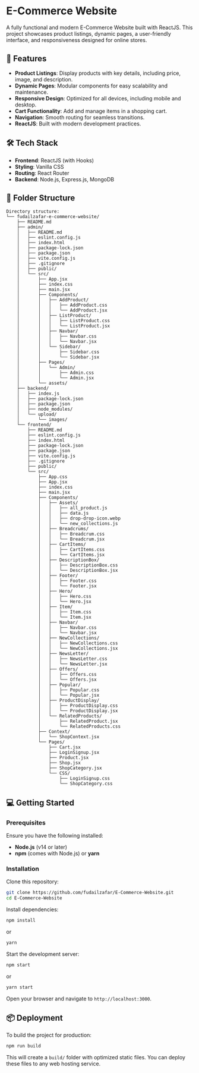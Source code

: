 # E-Commerce Website

A fully functional and modern E-Commerce Website built with ReactJS. This project showcases product listings, dynamic pages, a user-friendly interface, and responsiveness designed for online stores.

## 🚀 Features

- **Product Listings**: Display products with key details, including price, image, and description.
- **Dynamic Pages**: Modular components for easy scalability and maintenance.
- **Responsive Design**: Optimized for all devices, including mobile and desktop.
- **Cart Functionality**: Add and manage items in a shopping cart.
- **Navigation**: Smooth routing for seamless transitions.
- **ReactJS**: Built with modern development practices.

## 🛠️ Tech Stack

- **Frontend**: ReactJS (with Hooks)
- **Styling**: Vanilla CSS
- **Routing**: React Router
- **Backend**: Node.js, Express.js, MongoDB

## 📂 Folder Structure

```plaintext
Directory structure:
└── fudailzafar-e-commerce-website/
    ├── README.md
    ├── admin/
    │   ├── README.md
    │   ├── eslint.config.js
    │   ├── index.html
    │   ├── package-lock.json
    │   ├── package.json
    │   ├── vite.config.js
    │   ├── .gitignore
    │   ├── public/
    │   └── src/
    │       ├── App.jsx
    │       ├── index.css
    │       ├── main.jsx
    │       ├── Components/
    │       │   ├── AddProduct/
    │       │   │   ├── AddProduct.css
    │       │   │   └── AddProduct.jsx
    │       │   ├── ListProduct/
    │       │   │   ├── ListProduct.css
    │       │   │   └── ListProduct.jsx
    │       │   ├── Navbar/
    │       │   │   ├── Navbar.css
    │       │   │   └── Navbar.jsx
    │       │   └── Sidebar/
    │       │       ├── Sidebar.css
    │       │       └── Sidebar.jsx
    │       ├── Pages/
    │       │   └── Admin/
    │       │       ├── Admin.css
    │       │       └── Admin.jsx
    │       └── assets/
    ├── backend/
    │   ├── index.js
    │   ├── package-lock.json
    │   ├── package.json
    │   ├── node_modules/
    │   └── upload/
    │       └── images/
    └── frontend/
        ├── README.md
        ├── eslint.config.js
        ├── index.html
        ├── package-lock.json
        ├── package.json
        ├── vite.config.js
        ├── .gitignore
        ├── public/
        └── src/
            ├── App.css
            ├── App.jsx
            ├── index.css
            ├── main.jsx
            ├── Components/
            │   ├── Assets/
            │   │   ├── all_product.js
            │   │   ├── data.js
            │   │   ├── drop-drop-icon.webp
            │   │   └── new_collections.js
            │   ├── Breadcrums/
            │   │   ├── Breadcrum.css
            │   │   └── Breadcrum.jsx
            │   ├── CartItems/
            │   │   ├── CartItems.css
            │   │   └── CartItems.jsx
            │   ├── DescriptionBox/
            │   │   ├── DescriptionBox.css
            │   │   └── DescriptionBox.jsx
            │   ├── Footer/
            │   │   ├── Footer.css
            │   │   └── Footer.jsx
            │   ├── Hero/
            │   │   ├── Hero.css
            │   │   └── Hero.jsx
            │   ├── Item/
            │   │   ├── Item.css
            │   │   └── Item.jsx
            │   ├── Navbar/
            │   │   ├── Navbar.css
            │   │   └── Navbar.jsx
            │   ├── NewCollections/
            │   │   ├── NewCollections.css
            │   │   └── NewCollections.jsx
            │   ├── NewsLetter/
            │   │   ├── NewsLetter.css
            │   │   └── NewsLetter.jsx
            │   ├── Offers/
            │   │   ├── Offers.css
            │   │   └── Offers.jsx
            │   ├── Popular/
            │   │   ├── Popular.css
            │   │   └── Popular.jsx
            │   ├── ProductDisplay/
            │   │   ├── ProductDisplay.css
            │   │   └── ProductDisplay.jsx
            │   └── RelatedProducts/
            │       ├── RelatedProduct.jsx
            │       └── RelatedProducts.css
            ├── Context/
            │   └── ShopContext.jsx
            └── Pages/
                ├── Cart.jsx
                ├── LoginSignup.jsx
                ├── Product.jsx
                ├── Shop.jsx
                ├── ShopCategory.jsx
                └── CSS/
                    ├── LoginSignup.css
                    └── ShopCategory.css

```

## 💻 Getting Started

### Prerequisites

Ensure you have the following installed:

- **Node.js** (v14 or later)
- **npm** (comes with Node.js) or **yarn**

### Installation

Clone this repository:

```bash
git clone https://github.com/fudailzafar/E-Commerce-Website.git
cd E-Commerce-Website
```

Install dependencies:

```bash
npm install
```

or

```bash
yarn
```

Start the development server:

```bash
npm start
```

or

```bash
yarn start
```

Open your browser and navigate to `http://localhost:3000`.

## 📦 Deployment

To build the project for production:

```bash
npm run build
```

This will create a `build/` folder with optimized static files. You can deploy these files to any web hosting service.
